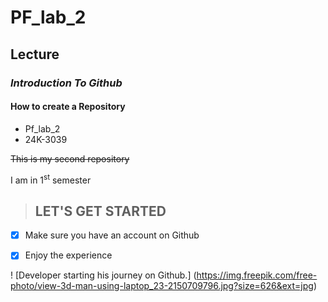 # PF_lab_2
## **Lecture**
### ***Introduction To Github***
#### How to create a Repository
* Pf_lab_2
* 24K-3039
  
~~This is my second repository~~

I am in 1<sup>st</sup> semester
> ## LET'S GET STARTED
- [x] Make sure you have an account on Github
    
- [x] Enjoy the experience

! [Developer starting his journey on Github.] (https://img.freepik.com/free-photo/view-3d-man-using-laptop_23-2150709796.jpg?size=626&ext=jpg)
